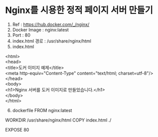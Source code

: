 # Nginx를 시용한 정적 페이지 서버 만들기
1. Ref : https://hub.docker.com/_/nginx/ 
2. Docker Image : nginx:latest
3. Port : 80
4. index.html 경로 : /usr/share/nginx/html
5. index.html 

  &lt;html&gt;<br />
    &lt;head&gt;<br />
      &lt;title&gt;도커 이미지 예제&lt;/title&gt;<br />
      &lt;meta http-equiv="Content-Type" content="text/html; charset=utf-8"/&gt;<br />
    &lt;/head&gt;<br />
    &lt;body&gt;<br />
      &lt;h1&gt;Nginx 서버를 도커 이미지로 만들었습니다.&lt;/h1&gt;<br />
    &lt;/body&gt;<br />
  &lt;/html&gt;<br />

6. dockerfile
  FROM nginx:latest

  WORKDIR  /usr/share/nginx/html
  COPY    index.html  ./

  EXPOSE   80
